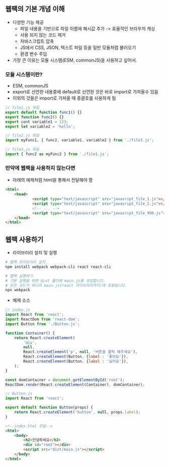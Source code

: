 ## 웹팩의 기본 개념 이해
* 다양한 기능 제공
  * 파일 내용을 기반으로 파일 이름에 해시값 추가 -> 효율적인 브라우저 캐싱
  * 사용 되지 않는 코드 제거
  * 자바스크립트 압축
  * JS에서 CSS, JSON, 텍스트 파일 등을 일반 모듈처럼 불러오기
  * 환경 변수 주입
* 가장 큰 이유는 모듈 시스템(ESM, commonJS)을 사용하고 싶어서.
  
### 모듈 시스템이란?
* ESM, commonJS
* export로 선언한 내용중에 default로 선언한 것은 바로 import로 가져올수 있음
* 이외의 것들은 import로 가져올 때 중괄호를 사용하게 됨
```js
// file1.js 파일
export default function func1() {}
export function func2() {}
export cont variable1 = 123;
export let variable2 = 'hello';

// file2.js 파일
import myFunc1, { func2, variable1, variable2 } from './file1.js';

// file3.js 파일
import { func2 as myFunc2 } from './file1.js';
```
### 만약에 웹팩을 사용하지 않는다면
* 아래의 예제처럼 html을 통해서 전달해야 함
```html
<html>
    <head>
            <script type="text/javascript" src="javasript_file_1.js"></script>
            <script type="text/javascript" src="javasript_file_2.js"></script>
            <!-- ... -->
            <script type="text/javascript" src="javasript_file_999.js"></script>
    </head>
</html>
```

## 웹팩 사용하기
* 라이브러리 설치 및 실행
```bash
# 웹팩 라이브러리 설치 
npm install webpack webpack-cli react react-cli

# 웹팩 실행하기
# 기본 실행을 하면 dist 폴더에 main.js를 생성합니다. 
# 모든 코드가 하나의 main.js(react 라이브러리까지)에 포함됩니다.
npx webpack
```
* 예제 소스
```js
// index.js
import React from 'react';
import ReactDom from 'react-dom';
import Button from './Button.js';

function Container() {
    return React.createElement(
        'div',
        null,
        React.createElement('p', null, '버튼을 클릭 해주세요'),
        React.createElement(Button, {label : '좋아요'}),
        React.createElement(Button, {label : '싫어요'}),
    );
}

const domContainer = document.getElementById('root');
ReactDom.render(React.createElement(Container), domContainer);

// Button.js
import React from 'react';

export default function Button(props) {
    return React.createElement('button', null, props.label);
}
```

```html
<!--index.html 파일--> 
<html>
    <body>
        <h2>안녕하세요</h2>
        <div id="root"></div>
        <script src="dist/main.js"></script>
    </body>
</html>
```
